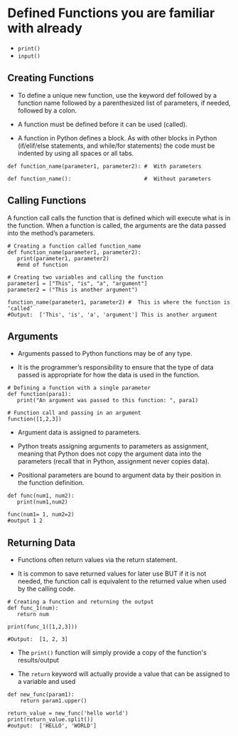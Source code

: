 # Defined Functions you are familiar with already

- `print()`
- `input()`

## Creating Functions

- To define a unique new function, use the keyword def followed by a function name followed by a parenthesized list of parameters, if needed, followed by a colon.

- A function must be defined before it can be used (called).

- A function in Python defines a block. As with other blocks in Python (if/elif/else statements, and while/for statements) the code must be indented by using all spaces or all tabs.

```
def function_name(parameter1, parameter2): #  With parameters

def function_name():                       #  Without parameters
```

## Calling Functions

A function call calls the function that is defined which will execute what is in the function. When a function is called, the arguments are the data passed into the method’s parameters.

```
# Creating a function called function_name
def function_name(parameter1, parameter2):
   print(parameter1, parameter2)
   #end of function

# Creating two variables and calling the function
parameter1 = ["This", "is", "a", "argument"]
parameter2 = ("This is another argument")

function_name(parameter1, parameter2) #  This is where the function is ‘called’
#Output:  ['This', 'is', 'a', 'argument'] This is another argument
```

## Arguments

- Arguments passed to Python functions may be of any type.

- It is the programmer’s responsibility to ensure that the type of data passed is appropriate for how the data is used in the function.

```
# Defining a function with a single parameter
def function(para1):
   print("An argument was passed to this function: ", para1)

# Function call and passing in an argument
function([1,2,3])
```

- Argument data is assigned to parameters.

- Python treats assigning arguments to parameters as assignment, meaning that Python does not copy the argument data into the parameters (recall that in Python, assignment never copies data).

- Positional parameters are bound to argument data by their position in the function definition.

```
def func(num1, num2):
   print(num1,num2)

func(num1= 1, num2=2)
#output 1 2
```

## Returning Data

- Functions often return values via the return statement.

- It is common to save returned values for later use BUT if it is not needed, the function call is equivalent to the returned value when used by the calling code.

```
# Creating a function and returning the output
def func_1(num):
   return num

print(func_1([1,2,3]))

#Output:  [1, 2, 3]
```

- The `print()` function will simply provide a copy of the function's results/output

- The `return` keyword will actually provide a value that can be assigned to a variable and used

```
def new_func(param1):
    return param1.upper()

return_value = new_func('hello world')
print(return_value.split())
#output:  ['HELLO', 'WORLD']
```